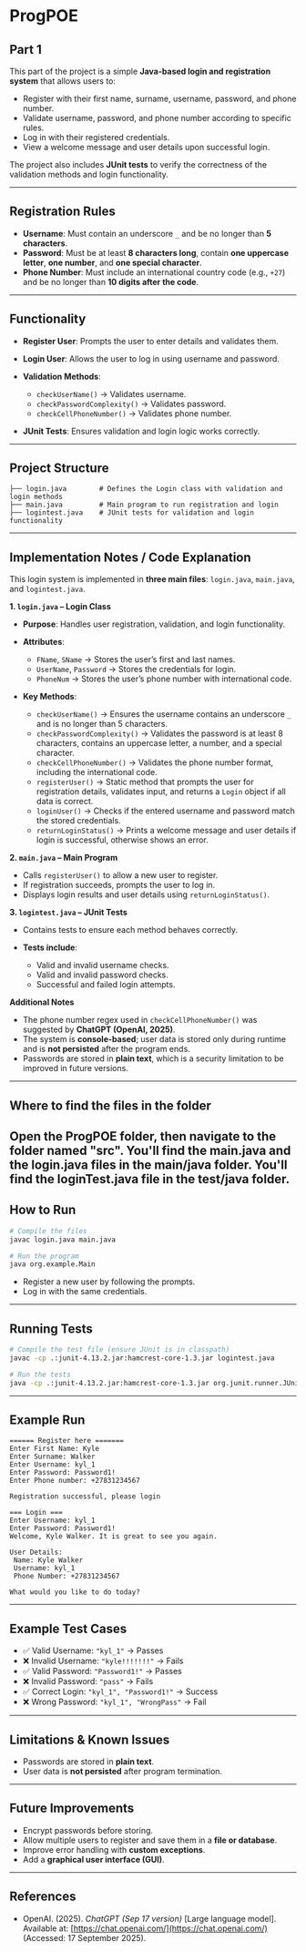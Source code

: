 # ProgPOE


## Part 1
This part of the project is a simple **Java-based login and registration system** that allows users to:

* Register with their first name, surname, username, password, and phone number.
* Validate username, password, and phone number according to specific rules.
* Log in with their registered credentials.
* View a welcome message and user details upon successful login.

The project also includes **JUnit tests** to verify the correctness of the validation methods and login functionality.

---

## Registration Rules

* **Username**: Must contain an underscore `_` and be no longer than **5 characters**.
* **Password**: Must be at least **8 characters long**, contain **one uppercase letter**, **one number**, and **one special character**.
* **Phone Number**: Must include an international country code (e.g., `+27`) and be no longer than **10 digits after the code**.

---

## Functionality

* **Register User**: Prompts the user to enter details and validates them.
* **Login User**: Allows the user to log in using username and password.
* **Validation Methods**:

  * `checkUserName()` → Validates username.
  * `checkPasswordComplexity()` → Validates password.
  * `checkCellPhoneNumber()` → Validates phone number.
* **JUnit Tests**: Ensures validation and login logic works correctly.

---

## Project Structure

```
├── login.java        # Defines the Login class with validation and login methods
├── main.java         # Main program to run registration and login
├── logintest.java    # JUnit tests for validation and login functionality
```

---

## Implementation Notes / Code Explanation

This login system is implemented in **three main files**: `login.java`, `main.java`, and `logintest.java`.

**1. `login.java` – Login Class**

* **Purpose**: Handles user registration, validation, and login functionality.
* **Attributes**:

  * `FName`, `SName` → Stores the user’s first and last names.
  * `UserName`, `Password` → Stores the credentials for login.
  * `PhoneNum` → Stores the user’s phone number with international code.
* **Key Methods**:

  * `checkUserName()` → Ensures the username contains an underscore `_` and is no longer than 5 characters.
  * `checkPasswordComplexity()` → Validates the password is at least 8 characters, contains an uppercase letter, a number, and a special character.
  * `checkCellPhoneNumber()` → Validates the phone number format, including the international code.
  * `registerUser()` → Static method that prompts the user for registration details, validates input, and returns a `Login` object if all data is correct.
  * `loginUser()` → Checks if the entered username and password match the stored credentials.
  * `returnLoginStatus()` → Prints a welcome message and user details if login is successful, otherwise shows an error.

**2. `main.java` – Main Program**

* Calls `registerUser()` to allow a new user to register.
* If registration succeeds, prompts the user to log in.
* Displays login results and user details using `returnLoginStatus()`.

**3. `logintest.java` – JUnit Tests**

* Contains tests to ensure each method behaves correctly.
* **Tests include**:

  * Valid and invalid username checks.
  * Valid and invalid password checks.
  * Successful and failed login attempts.

**Additional Notes**

* The phone number regex used in `checkCellPhoneNumber()` was suggested by **ChatGPT (OpenAI, 2025)**.
* The system is **console-based**; user data is stored only during runtime and is **not persisted** after the program ends.
* Passwords are stored in **plain text**, which is a security limitation to be improved in future versions.

---
## Where to find the files in the folder

Open the ProgPOE folder, then navigate to the folder named "src". You'll find the main.java and the login.java files in the main/java folder. You'll find the loginTest.java file in the test/java folder.
---
## How to Run

```bash
# Compile the files
javac login.java main.java

# Run the program
java org.example.Main
```

* Register a new user by following the prompts.
* Log in with the same credentials.

---

## Running Tests

```bash
# Compile the test file (ensure JUnit is in classpath)
javac -cp .:junit-4.13.2.jar:hamcrest-core-1.3.jar logintest.java

# Run the tests
java -cp .:junit-4.13.2.jar:hamcrest-core-1.3.jar org.junit.runner.JUnitCore loginTest
```

---

## Example Run

```
====== Register here =======
Enter First Name: Kyle
Enter Surname: Walker
Enter Username: kyl_1
Enter Password: Password1!
Enter Phone number: +27831234567

Registration successful, please login

=== Login ===
Enter Username: kyl_1
Enter Password: Password1!
Welcome, Kyle Walker. It is great to see you again.

User Details:
 Name: Kyle Walker
 Username: kyl_1
 Phone Number: +27831234567

What would you like to do today?
```

---

## Example Test Cases

* ✅ Valid Username: `"kyl_1"` → Passes
* ❌ Invalid Username: `"kyle!!!!!!!"` → Fails
* ✅ Valid Password: `"Password1!"` → Passes
* ❌ Invalid Password: `"pass"` → Fails
* ✅ Correct Login: `"kyl_1", "Password1!"` → Success
* ❌ Wrong Password: `"kyl_1", "WrongPass"` → Fail

---

## Limitations & Known Issues

* Passwords are stored in **plain text**.
* User data is **not persisted** after program termination.

---

## Future Improvements

* Encrypt passwords before storing.
* Allow multiple users to register and save them in a **file or database**.
* Improve error handling with **custom exceptions**.
* Add a **graphical user interface (GUI)**.

---

## References

* OpenAI. (2025). *ChatGPT (Sep 17 version)* \[Large language model]. Available at: [https://chat.openai.com/](https://chat.openai.com/) (Accessed: 17 September 2025).
